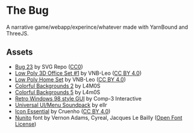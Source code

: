 # The Bug

A narrative game/webapp/experince/whatever made with YarnBound and ThreeJS.

## Assets

- [Bug 23](https://www.svgrepo.com/svg/88188/bug) by SVG Repo ([CC0](https://creativecommons.org/share-your-work/public-domain/cc0/))
- [Low Poly 3D Office Set #1](https://vnbp.itch.io/low-poly-3d-office-set-vnb) by VNB-Leo ([CC BY 4.0](https://creativecommons.org/licenses/by/4.0/))
- [Low Poly Home Set](https://vnbp.itch.io/low-poly-home-set) by VNB-Leo ([CC BY 4.0](https://creativecommons.org/licenses/by/4.0/))
- [Colorful Backgrounds 2](https://l4m0s.itch.io/colorful-backgrounds-2) by L4M0S
- [Colorful Backgrounds 5](https://l4m0s.itch.io/colorful-backgrounds-5) by L4m0S
- [Retro Windows 98 style GUI](https://comp3interactive.itch.io/retro-windows-gui) by Comp-3 Interactive
- [Universal UI/Menu Soundpack](https://ellr.itch.io/universal-ui-soundpack) by ellr
- [Icon Essential](https://crusenho.itch.io/icons-essential-49-free-icons) by Cruenho ([CC BY 4.0](https://creativecommons.org/licenses/by/4.0/))
- [Nunito](https://fonts.google.com/specimen/Nunito) font by Vernon Adams, Cyreal, Jacques Le Bailly ([Open Font License](https://scripts.sil.org/cms/scripts/page.php?site_id=nrsi&id=OFL))